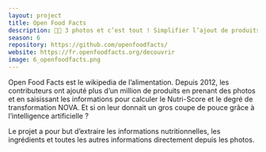 ```yaml
---
layout: project  
title: Open Food Facts  
description: 🤳🥫 3 photos et c’est tout ! Simplifier l’ajout de produits sur Open Food Facts grâce au machine learning  
season: 6  
repository: https://github.com/openfoodfacts/  
website: https://fr.openfoodfacts.org/decouvrir  
image: 6_openfoodfacts.png
---
```


Open Food Facts est le wikipedia de l’alimentation. Depuis 2012, les contributeurs ont ajouté plus d’un million de produits en prenant des photos et en saisissant les informations pour calculer le Nutri-Score et le degré de transformation NOVA. Et si on leur donnait un gros coupe de pouce grâce à l’intelligence artificielle ?

Le projet a pour but d’extraire les informations nutritionnelles, les ingrédients et toutes les autres informations directement depuis les photos.
